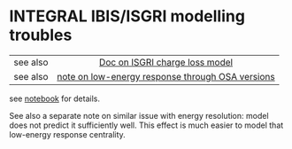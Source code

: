 # INTEGRAL IBIS/ISGRI modelling troubles

|||
|:--:|:--:|
|see also| [Doc on ISGRI charge loss model](https://www.overleaf.com/read/ntmxzrhqbjfp)|
|see also| [note on low-energy response through OSA versions](https://redmine.astro.unige.ch/projects/isgri-calibration/wiki/Low_energy_response_of_ISGRI) |

see [notebook](readme.ipynb) for details.

See also a separate note on similar issue with energy resolution: model does not predict it sufficiently well. This effect is much easier to model that low-energy response centrality.